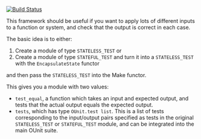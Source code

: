 [![Build Status](https://travis-ci.org/xapi-project/xapi-test-utils.svg?branch=master)](https://travis-ci.org/xapi-project/xapi-test-utils)

This framework should be useful if you want to apply lots of different
inputs to a function or system, and check that the output is correct in
each case.

The basic idea is to either:

1. Create a module of type `STATELESS_TEST` or
2. Create a module of type `STATEFUL_TEST` and turn it into a `STATELESS_TEST`
with the `EncapsulateState` functor

and then pass the `STATELESS_TEST` into the Make functor.

This gives you a module with two values:
* `test_equal`, a function which takes an input and expected output,
  and tests that the actual output equals the expected output.
* `tests`, which has type `OUnit.test list`. This is a list of tests
  corresponding to the input/output pairs specified as tests in the
  original `STATELESS_TEST` or `STATEFUL_TEST` module, and can be integrated
  into the main OUnit suite.
